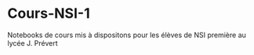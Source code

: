 # Cours-NSI-1
Notebooks de cours mis à dispositons pour les élèves de NSI première au lycée J. Prévert
